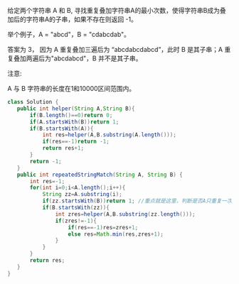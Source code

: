 给定两个字符串 A 和 B, 寻找重复叠加字符串A的最小次数，使得字符串B成为叠加后的字符串A的子串，如果不存在则返回 -1。

举个例子，A = "abcd"，B = "cdabcdab"。

答案为 3， 因为 A 重复叠加三遍后为 “abcdabcdabcd”，此时 B 是其子串；A 重复叠加两遍后为"abcdabcd"，B 并不是其子串。

注意:

 A 与 B 字符串的长度在1和10000区间范围内。
 ```java
 class Solution {
    public int helper(String A,String B){
        if(B.length()==0)return 0;
        if(A.startsWith(B))return 1;
        if(B.startsWith(A)){
            int res=helper(A,B.substring(A.length()));
            if(res==-1)return -1;    
            return res+1;
        }
        return -1;
    }
    public int repeatedStringMatch(String A, String B) {
        int res=-1;
        for(int i=0;i<A.length();i++){
            String zz=A.substring(i);
            if(zz.startsWith(B))return 1; //重点就是这里，判断是否A只重复一次B就是A的字串。
            if(B.startsWith(zz)){
                int zres=helper(A,B.substring(zz.length()));
                if(zres!=-1){
                    if(res==-1)res=zres+1;
                    else res=Math.min(res,zres+1);
                }
            }
        }
        return res;
    }
}
 ```
